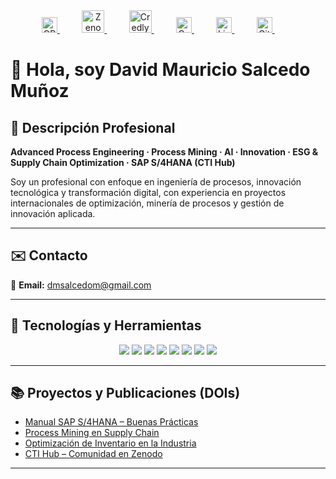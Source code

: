 <div align="center">

  <a href="https://orcid.org/0009-0004-8289-2432" target="_white">
    <img src="https://cdn.simpleicons.org/orcid/A6CE39" alt="ORCID" width="25" height="25">
  </a>
  &nbsp;&nbsp;&nbsp;&nbsp;&nbsp;&nbsp;&nbsp;&nbsp;

  <a href="https://zenodo.org/communities/sti-hub-ai-processmining-supplychain-esg/" target="_blank">
    <img src="https://cdn.simpleicons.org/zenodo/1682D4" alt="Zenodo" width="36" height="36">
  </a>
  &nbsp;&nbsp;&nbsp;&nbsp;&nbsp;&nbsp;&nbsp;&nbsp;

  <a href="https://www.credly.com/users/dmsalcedom" target="_blank">
    <img src="https://cdn.simpleicons.org/credly/FF6B00" alt="Credly" width="36" height="36">
  </a>
  &nbsp;&nbsp;&nbsp;&nbsp;&nbsp;&nbsp;&nbsp;&nbsp;

  <a href="https://www.coursera.org/user/897e9a6b058fed73e715753d465de838" target="_blank">
    <img src="https://cdn.simpleicons.org/coursera/0056D2" alt="Coursera" width="25" height="25">
  </a>
  &nbsp;&nbsp;&nbsp;&nbsp;&nbsp;&nbsp;&nbsp;&nbsp;

  <a href="https://www.linkedin.com/in/dm-slcm06/" target="_blank">
    <img src="https://cdn-icons-png.flaticon.com/512/174/174857.png" alt="LinkedIn" width="25" height="25">
  </a>
&nbsp;&nbsp;&nbsp;&nbsp;&nbsp;&nbsp;&nbsp;&nbsp;

  <a href="https://github.com/dmsalcedom" target="_blank">
    <img src="https://cdn.simpleicons.org/github/181717" alt="GitHub" width="25" height="25">
  </a>
&nbsp;&nbsp;&nbsp;&nbsp;&nbsp;&nbsp;&nbsp;&nbsp;
</div>

# 👋 Hola, soy David Mauricio Salcedo Muñoz  







 



## 🧾 Descripción Profesional  
**Advanced Process Engineering · Process Mining · AI · Innovation · ESG & Supply Chain Optimization · SAP S/4HANA (CTI Hub)**  

Soy un profesional con enfoque en ingeniería de procesos, innovación tecnológica y transformación digital, con experiencia en proyectos internacionales de optimización, minería de procesos y gestión de innovación aplicada.

---

## ✉️ Contacto  
📩 **Email:** dmsalcedom@gmail.com  

---

## 🚀 Tecnologías y Herramientas  

<p align="center">
  <img src="https://img.shields.io/badge/Python-3776AB?logo=python&logoColor=white" />
  <img src="https://img.shields.io/badge/MATLAB-orange?logo=mathworks&logoColor=white" />
  <img src="https://img.shields.io/badge/Celonis-2E74B5?logo=celonis&logoColor=white" />
  <img src="https://img.shields.io/badge/TensorFlow-FF6F00?logo=tensorflow&logoColor=white" />
  <img src="https://img.shields.io/badge/Docker-2496ED?logo=docker&logoColor=white" />
  <img src="https://img.shields.io/badge/Kubernetes-326CE5?logo=kubernetes&logoColor=white" />
  <img src="https://img.shields.io/badge/SAP-0FAAFF?logo=sap&logoColor=white" />
  <img src="https://img.shields.io/badge/Power%20BI-F2C811?logo=powerbi&logoColor=black" />
</p>

---

## 📚 Proyectos y Publicaciones (DOIs)
- [Manual SAP S/4HANA – Buenas Prácticas](https://doi.org/10.5281/zenodo.1234567)  
- [Process Mining en Supply Chain](https://doi.org/10.48550/arXiv.2401.00001)  
- [Optimización de Inventario en la Industria](https://doi.org/10.5281/zenodo.9876643)  
- [CTI Hub – Comunidad en Zenodo](https://zenodo.org/communities/sti-hub-ai-processmining-supplychain-esg/)  

---


